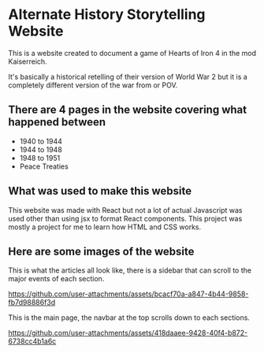 # Alternate History Storytelling Website

This is a website created to document a game of Hearts of Iron 4 in the mod Kaiserreich.

It's basically a historical retelling of their version of World War 2 but it is a completely different version of the war from or POV.

## There are 4 pages in the website covering what happened between
- 1940 to 1944
- 1944 to 1948
- 1948 to 1951
- Peace Treaties

## What was used to make this website
This website was made with React but not a lot of actual Javascript was used other than using jsx to format React components. This project was mostly a project for me to learn how HTML and CSS works.

## Here are some images of the website

This is what the articles all look like, there is a sidebar that can scroll to the major events of each section.

https://github.com/user-attachments/assets/bcacf70a-a847-4b44-9858-fb7d98886f3d

This is the main page, the navbar at the top scrolls down to each sections.

https://github.com/user-attachments/assets/418daaee-9428-40f4-b872-6738cc4b1a6c


